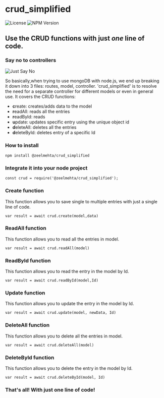 # crud_simplified

![License](https://img.shields.io/badge/License-MIT-blue.svg) ![NPM Version](https://img.shields.io/badge/Version-1.1.0-brightgreen.svg) 

## Use the CRUD functions with just *one* line of code. 
### Say no to controllers

![Just Say No](https://media.giphy.com/media/l4KhLcfxv7AEqb00U/giphy.gif)

So basically,when trying to use mongoDB with node.js, we end up breaking it down into 3 files: routes, model, controller. 
'crud_simplified' is to resolve the need for a separate controller for different models or even in general use. 
It covers the CRUD functions:
  * **c**reate: creates/adds data to the model
  * **r**eadAll: reads all the entries
  * **r**eadById: reads
  * **u**pdate: updates specific entry using the unique object id
  * **d**eleteAll: deletes all the entries
  * **d**eleteById: deletes entry of a specific Id
  
  ### How to install
  
  `npm install @zeelmehta/crud_simplified`
  
  ### Integrate it into your node project
  
  `const crud = require('@zeelmehta/crud_simplified');`
  
  ### Create function
  This function allows you to save single to multiple entries with just a single line of code.
  
  `var result = await crud.create(model,data)`
  
   ### ReadAll function
  This function allows you to read all the entries in model.
  
  `var result = await crud.readAll(model)`
  
   ### ReadById function
  This function allows you to read the entry in the model by Id.
  
  `var result = await crud.readById(model,Id)`
  
  ### Update function
  This function allows you to update the entry in the model by Id.
  
  `var result = await crud.update(model, newData, Id)`
  
  ### DeleteAll function
  This function allows you to delete all the entries in model.
  
  `var result = await crud.deleteAll(model)`
  
   ### DeleteById function
  This function allows you to delete the entry in the model by Id.
  
  `var result = await crud.deleteById(model, Id)`
  
  ### That's all! With just one line of code! 
